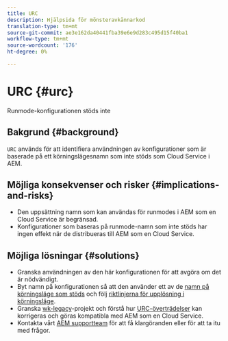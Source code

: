 ```yaml
---
title: URC
description: Hjälpsida för mönsteravkännarkod
translation-type: tm+mt
source-git-commit: ae3e162da40441fba39e6e9d283c495d15f40ba1
workflow-type: tm+mt
source-wordcount: '176'
ht-degree: 0%

---
```



# URC {#urc}

Runmode-konfigurationen stöds inte

## Bakgrund {#background}

`URC` används för att identifiera användningen av konfigurationer som är baserade på ett körningslägesnamn som inte stöds som Cloud Service i AEM.

## Möjliga konsekvenser och risker {#implications-and-risks}

* Den uppsättning namn som kan användas för runmodes i AEM som en Cloud Service är begränsad.
* Konfigurationer som baseras på runmode-namn som inte stöds har ingen effekt när de distribueras till AEM som en Cloud Service.

## Möjliga lösningar {#solutions}

* Granska användningen av den här konfigurationen för att avgöra om det är nödvändigt.
* Byt namn på konfigurationen så att den använder ett av de [namn på körningsläge som stöds](https://experienceleague.adobe.com/docs/experience-manager-cloud-service/release-notes/aem-cloud-changes.html#custom-runmodes) och följ [riktlinjerna för upplösning i körningsläge](https://experienceleague.adobe.com/docs/experience-manager-cloud-service/implementing/deploying/configuring-osgi.html#runmode-resolution).
* Granska [wk-legacy](https://github.com/adobe/aem-guides-wknd-legacy/tree/code/urc)-projekt och förstå hur [URC-överträdelser](https://github.com/adobe/aem-guides-wknd-legacy/compare/main...code/urc) kan korrigeras och göras kompatibla med AEM som en Cloud Service.
* Kontakta vårt [AEM supportteam](https://helpx.adobe.com/enterprise/using/support-for-experience-cloud.html) för att få klargöranden eller för att ta itu med frågor.
